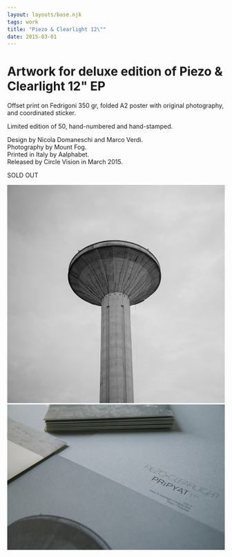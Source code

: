 ```yaml
---
layout: layouts/base.njk
tags: work
title: "Piezo & Clearlight 12\""
date: 2015-03-01
---
```

# Artwork for deluxe edition of Piezo & Clearlight 12" EP

Offset print on Fedrigoni 350 gr, folded A2 poster with original photography, and coordinated sticker.

Limited edition of 50, hand-numbered and hand-stamped.

Design by Nicola Domaneschi and Marco Verdi.  
Photography by Mount Fog.  
Printed in Italy by Aalphabet.  
Released by Circle Vision in March 2015.

SOLD OUT

![Piezo & Clearlight cover art](/img/piezo_clearlight_cover_art.jpg "Piezo & Clearlight cover art")
![Piezo & Clearlight sleeve](/img/piezo_clearlight_making_1.jpg "Piezo & Clearlight sleeve")

